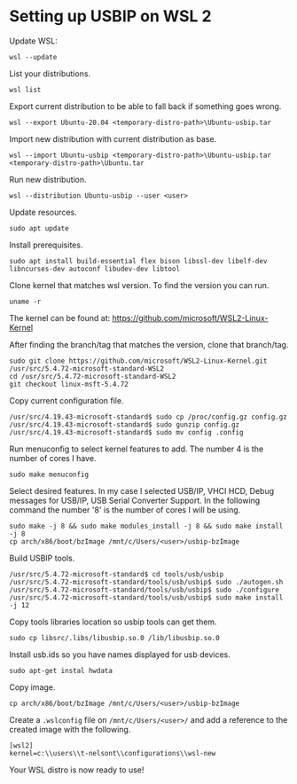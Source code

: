 <!--
SPDX-FileCopyrightText: Microsoft Corporation

SPDX-License-Identifier: GPL-2.0-only
-->

# Setting up USBIP on WSL 2

Update WSL:
```
wsl --update
```
List your distributions.
```
wsl list
```
Export current distribution to be able to fall back if something goes wrong.
```
wsl --export Ubuntu-20.04 <temporary-distro-path>\Ubuntu-usbip.tar
```
Import new distribution with current distribution as base.
```
wsl --import Ubuntu-usbip <temporary-distro-path>\Ubuntu-usbip.tar <temporary-distro-path>\Ubuntu.tar
```
Run new distribution.
```
wsl --distribution Ubuntu-usbip --user <user>
```
Update resources.
```
sudo apt update
```
Install prerequisites.
```
sudo apt install build-essential flex bison libssl-dev libelf-dev libncurses-dev autoconf libudev-dev libtool
```
Clone kernel that matches wsl version. To find the version you can run.
```
uname -r
```
The kernel can be found at: https://github.com/microsoft/WSL2-Linux-Kernel

After finding the branch/tag that matches the version, clone that branch/tag.
```
sudo git clone https://github.com/microsoft/WSL2-Linux-Kernel.git /usr/src/5.4.72-microsoft-standard-WSL2 
cd /usr/src/5.4.72-microsoft-standard-WSL2  
git checkout linux-msft-5.4.72
```
Copy current configuration file.
```
/usr/src/4.19.43-microsoft-standard$ sudo cp /proc/config.gz config.gz
/usr/src/4.19.43-microsoft-standard$ sudo gunzip config.gz
/usr/src/4.19.43-microsoft-standard$ sudo mv config .config
```
Run menuconfig to select kernel features to add. The number 4 is the number of cores I have.
```
sudo make menuconfig

```
Select desired features. In my case I selected USB/IP, VHCI HCD, Debug messages for USB/IP, USB Serial Converter Support. In the following command the number '8' is the number of cores I will be using.
```
sudo make -j 8 && sudo make modules_install -j 8 && sudo make install -j 8
cp arch/x86/boot/bzImage /mnt/c/Users/<user>/usbip-bzImage
```
Build USBIP tools.
```
/usr/src/5.4.72-microsoft-standard$ cd tools/usb/usbip
/usr/src/5.4.72-microsoft-standard/tools/usb/usbip$ sudo ./autogen.sh
/usr/src/5.4.72-microsoft-standard/tools/usb/usbip$ sudo ./configure
/usr/src/5.4.72-microsoft-standard/tools/usb/usbip$ sudo make install -j 12
```
Copy tools libraries location so usbip tools can get them.
```
sudo cp libsrc/.libs/libusbip.so.0 /lib/libusbip.so.0
```

Install usb.ids so you have names displayed for usb devices.
```
sudo apt-get instal hwdata
```
Copy image.
```
cp arch/x86/boot/bzImage /mnt/c/Users/<user>/usbip-bzImage
```

Create a `.wslconfig` file on `/mnt/c/Users/<user>/` and add a reference to the created image with the following.
```
[wsl2]
kernel=c:\\users\\t-nelsont\\configurations\\wsl-new
```

Your WSL distro is now ready to use!
